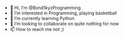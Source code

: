 - 👋 Hi, I’m @Bxnd1kyzProgramming
- 👀 I’m interested in Programming, playing basketball
- 🌱 I’m currently learning Python
- 💞️ I’m looking to collaborate on quite nothing for now
- 📫 How to reach me not ;)

<!---
Bxnd1kyzProgramming/Bxnd1kyzProgramming is a ✨ special ✨ repository because its `README.md` (this file) appears on your GitHub profile.
You can click the Preview link to take a look at your changes.
--->
